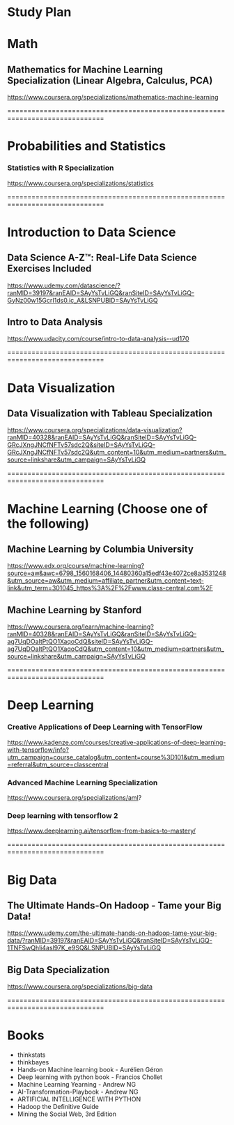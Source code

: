 # Study Plan

# Math

## Mathematics for Machine Learning Specialization (Linear Algebra, Calculus, PCA)
https://www.coursera.org/specializations/mathematics-machine-learning

==============================================================================

# Probabilities and Statistics

### Statistics with R Specialization
https://www.coursera.org/specializations/statistics

==============================================================================

# Introduction to Data Science

## Data Science A-Z™: Real-Life Data Science Exercises Included
https://www.udemy.com/datascience/?ranMID=39197&ranEAID=SAyYsTvLiGQ&ranSiteID=SAyYsTvLiGQ-GyNz00w15GcrI1ds0.ic_A&LSNPUBID=SAyYsTvLiGQ

## Intro to Data Analysis
https://www.udacity.com/course/intro-to-data-analysis--ud170

==============================================================================

# Data Visualization

## Data Visualization with Tableau Specialization
https://www.coursera.org/specializations/data-visualization?ranMID=40328&ranEAID=SAyYsTvLiGQ&ranSiteID=SAyYsTvLiGQ-GRcJXngJNCfNFTv57sdc2Q&siteID=SAyYsTvLiGQ-GRcJXngJNCfNFTv57sdc2Q&utm_content=10&utm_medium=partners&utm_source=linkshare&utm_campaign=SAyYsTvLiGQ

==============================================================================

# Machine Learning (Choose one of the following)

## Machine Learning by Columbia University
https://www.edx.org/course/machine-learning?source=aw&awc=6798_1560168406_14480360a15edf43e4072ce8a3531248&utm_source=aw&utm_medium=affiliate_partner&utm_content=text-link&utm_term=301045_https%3A%2F%2Fwww.class-central.com%2F

## Machine Learning by Stanford
https://www.coursera.org/learn/machine-learning?ranMID=40328&ranEAID=SAyYsTvLiGQ&ranSiteID=SAyYsTvLiGQ-ag7UqDOaltPtQO1XaqoCdQ&siteID=SAyYsTvLiGQ-ag7UqDOaltPtQO1XaqoCdQ&utm_content=10&utm_medium=partners&utm_source=linkshare&utm_campaign=SAyYsTvLiGQ

==============================================================================

# Deep Learning

### Creative Applications of Deep Learning with TensorFlow
https://www.kadenze.com/courses/creative-applications-of-deep-learning-with-tensorflow/info?utm_campaign=course_catalog&utm_content=course%3D101&utm_medium=referral&utm_source=classcentral

### Advanced Machine Learning Specialization
https://www.coursera.org/specializations/aml?

### Deep learning with tensorflow 2
https://www.deeplearning.ai/tensorflow-from-basics-to-mastery/

==============================================================================

# Big Data
## The Ultimate Hands-On Hadoop - Tame your Big Data!
https://www.udemy.com/the-ultimate-hands-on-hadoop-tame-your-big-data/?ranMID=39197&ranEAID=SAyYsTvLiGQ&ranSiteID=SAyYsTvLiGQ-1TNFSwQhli4asl97K_e9SQ&LSNPUBID=SAyYsTvLiGQ

## Big Data Specialization
https://www.coursera.org/specializations/big-data

==============================================================================

# Books
- thinkstats	
- thinkbayes	
- Hands-on Machine learning book - Aurélien Géron
- Deep learning with python book	- Francios Chollet
- Machine Learning Yearning	- Andrew NG
- AI-Transformation-Playbook	- Andrew NG
- ARTIFICIAL INTELLIGENCE WITH PYTHON	
- Hadoop the Definitive Guide	
- Mining the Social Web, 3rd Edition
